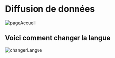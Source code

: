 # Diffusion de données

![pageAccueil](/images/prisesdÉcran/pageAccueil.png)

## Voici comment changer la langue
![changerLangue](/images/prisesdÉcran/changerLangue.png)
